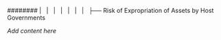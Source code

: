 ######## |   |   |   |   |   |   |   ├── Risk of Expropriation of Assets by Host Governments

*Add content here*
